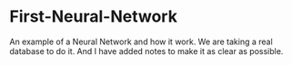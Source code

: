 # First-Neural-Network
An example of a Neural Network and how it work. We are taking a real database to do it. And I have added notes to make it as clear as possible.
